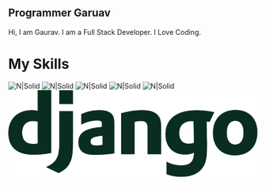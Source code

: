 ## Programmer Garuav
Hi, I am Gaurav.
I am a Full Stack Developer.
I Love Coding.
# My Skills
![N|Solid](https://programmergaurav.me/img/html-5.svg) ![N|Solid](https://programmergaurav.me/img/css3.svg) ![N|Solid](https://programmergaurav.me/img/js.svg) ![N|Solid](https://programmergaurav.me/img/bootstrap.svg) ![N|Solid](https://programmergaurav.me/img/jquery.svg ) ![](./img/django.svg)